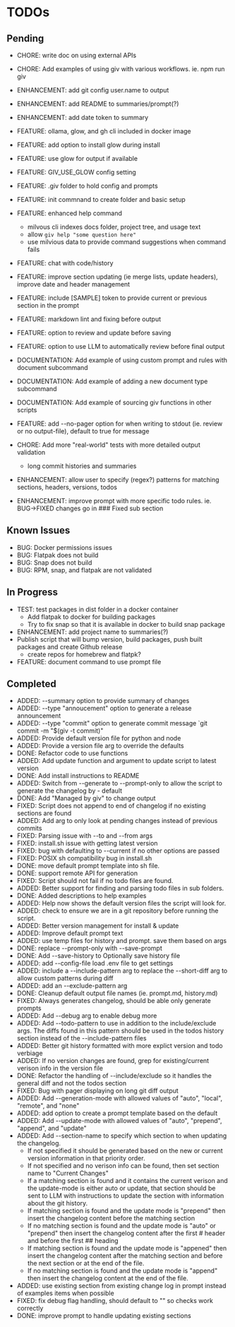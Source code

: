 # TODOs

## Pending

- CHORE: write doc on using external APIs
- CHORE: Add examples of using giv with various workflows. ie. npm run giv
- ENHANCEMENT: add git config user.name to output
- ENHANCEMENT: add README to summaries/prompt(?)
- ENHANCEMENT: add date token to summary
- FEATURE: ollama, glow, and gh cli included in docker image
- FEATURE: add option to install glow during install
- FEATURE: use glow for output if available
- FEATURE: GIV_USE_GLOW config setting
- FEATURE: .giv folder to hold config and prompts
- FEATURE: init commnand to create folder and basic setup
- FEATURE: enhanced help command
  - milvous cli indexes docs folder, project tree, and usage text
  - allow `giv help "some question here"`
  - use milvious data to provide command suggestions when command fails
- FEATURE: chat with code/history
- FEATURE: improve section updating (ie merge lists, update headers), improve date and header management
- FEATURE: include [SAMPLE] token to provide current or previous section in the prompt
- FEATURE: markdown lint and fixing before output
- FEATURE: option to review and update before saving
- FEATURE: option to use LLM to automatically review before final output
- DOCUMENTATION: Add example of using custom prompt and rules with document subcommand
- DOCUMENTATION: Add example of adding a new document type subcommand
- DOCUMENTATION: Add example of sourcing giv functions in other scripts
- FEATURE: add --no-pager option for when writing to stdout (ie. review or no output-file), default to true for message

- CHORE: Add more "real-world" tests with more detailed output validation
  - long commit histories and summaries
- ENHANCEMENT: allow user to specify (regex?) patterns for matching sections, headers, versions, todos
- ENHANCEMENT: improve prompt with more specific todo rules. ie. BUG->FIXED changes go in ### Fixed sub section

## Known Issues

- BUG: Docker permissions issues
- BUG: Flatpak does not build
- BUG: Snap does not build
- BUG: RPM, snap, and flatpak are not validated

## In Progress

- TEST: test packages in dist folder in a docker container
  - Add flatpak to docker for building packages
  - Try to fix snap so that it is available in docker to build snap package
- ENHANCEMENT: add project name to summaries(?)
- Publish script that will bump version, build packages, push built packages and create Github release
  - create repos for homebrew and flatpk?
- FEATURE: document command to use prompt file 

## Completed

- ADDED: --summary option to provide summary of changes
- ADDED: --type "annoucement" option to generate a release announcement
- ADDED: --type "commit" option to generate commit message `git commit -m "$(giv -t commit)"
- ADDED: Provide default version file for python and node
- ADDED: Provide a version file arg to override the defaults
- DONE: Refactor code to use functions
- ADDED: Add update function and argument to update script to latest version
- DONE: Add install instructions to README
- ADDED: Switch from --generate to --prompt-only to allow the script to generate the changelog by - default
- DONE: Add "Managed by giv" to change output
- FIXED: Script does not append to end of changelog if no existing sections are found
- ADDED: Add arg to only look at pending changes instead of previous commits
- FIXED: Parsing issue with --to and --from args
- FIXED: install.sh issue with getting latest version
- FIXED: bug with defaulting to --current if no other options are passed
- FIXED: POSIX sh compatibility bug in install.sh
- DONE: move default prompt template into sh file.
- DONE: support remote API for generation
- FIXED: Script should not fail if no todo files are found.
- ADDED: Better support for finding and parsing todo files in sub folders.
- DONE: Added descriptions to help examples
- ADDED: Help now shows the default version files the script will look for.
- ADDED: check to ensure we are in a git repository before running the script.
- ADDED: Better version management for install & update
- ADDED: Improve default prompt text
- ADDED: use temp files for history and prompt. save them based on args
- DONE: replace --prompt-only with --save-prompt
- DONE: Add --save-history to Optionally save history file
- ADDED: add --config-file load .env file to get settings
- ADDED: include a --include-pattern arg to replace the --short-diff arg to allow custom patterns during diff
- ADDED: add an --exclude-pattern arg
- DONE: Cleanup default output file names (ie. prompt.md, history.md)
- FIXED: Always generates changelog, should be able only generate prompts
- ADDED: Add --debug arg to enable debug more
- ADDED: Add --todo-pattern to use in addition to the include/exclude args. The diffs found in this pattern should be used in the todos history section instead of the --include-pattern files
- ADDED: Better git history formatted with more explict version and todo verbiage
- ADDED: If no version changes are found, grep for existing/current verison info in the version file
- DONE: Refactor the handling of --include/exclude so it handles the general diff and not the todos section
- FIXED: Bug with pager displaying on long git diff output
- ADDED: Add --generation-mode with allowed values of "auto", "local", "remote", and "none"
- ADDED: add option to create a prompt template based on the default
- ADDED: Add --update-mode with allowed values of "auto", "prepend", "append", and "update"
- ADDED: Add --section-name to specify which section to when updating the changelog.
  - If not specified it should be generated based on the new or current version information in that priority order. 
  - If not specified and no verison info can be found, then set section name to "Current Changes"
  - If a matching section is found and it contains the current verison and the update-mode is either auto or update, that section should be sent to LLM with instructions to update the section with information about the git history.
  - If matching section is found and the update mode is "prepend" then insert the changelog content before the matching section
  - If no matching section is found and the update mode is "auto" or "prepend" then insert the changelog content after the first # header and before the first ## heading
  - If matching section is found and the update mode is "appened" then insert the changelog content after the matching section and before the next section or at the end of the file.
  - If no matching section is found and the update mode is "append" then insert the changelog content at the end of the file.
- ADDED: use existing section from existing change log in prompt instead of examples items when possible
- FIXED: fix debug flag handling, should default to "" so checks work correctly
- DONE: improve prompt to handle updating existing sections